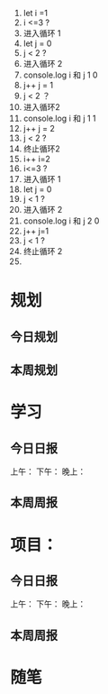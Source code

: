 

1. let i =1
2. i <=3 ?
3. 进入循环 1
4. let j  = 0
5. j < 2 ?
6. 进入循环 2
7. console.log i 和 j 1 0
8. j++ j = 1
9. j < 2 ？
10. 进入循环2
11. console.log i 和 j 1 1
12. j++ j = 2
13. j < 2 ?
14. 终止循环2
15. i++ i=2
16. i<=3 ?
17. 进入循环 1
18. let j = 0
19. j < 1 ?
20. 进入循环 2
21. console.log i 和 j 2 0
22. j++ j=1
23. j < 1 ?
24. 终止循环 2
25. 













# 规划

## 今日规划




## 本周规划



# 学习

## 今日日报

上午：
下午：
晚上：


## 本周周报




# 项目：

## 今日日报

上午：
下午：
晚上：


## 本周周报





# 随笔



